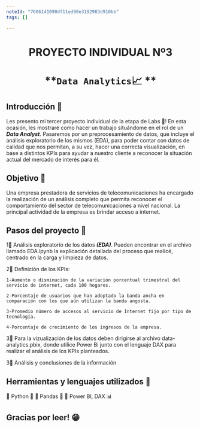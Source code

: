 ```yaml
---
noteId: "7606141090df11ed90e3192983d910bb"
tags: []

---
```




# <h1 align=center> **PROYECTO INDIVIDUAL Nº3** </h1>

# <h1 align=center>**`Data Analytics`:chart_with_upwards_trend: **</h1>

## **Introducción :paperclip:**

Les presento mi tercer proyecto individual de la etapa de Labs :microscope:!
En esta ocasión, les mostraré como hacer un trabajo situándome en el rol de un ***Data Analyst***. Pasaremos por un preprocesamiento de datos, que incluye el análisis exploratorio de los mismos (EDA), para poder contar con datos de calidad que nos permitan, a su vez, hacer una correcta visualización, en base a distintos KPIs para ayudar a nuestro cliente a reconocer la situación actual del mercado de interés para él.

## **Objetivo :paperclip:**

Una empresa prestadora de servicios de telecomunicaciones ha encargado la realización de un análisis completo que permita reconocer el comportamiento del sector de telecomunicaciones a nivel nacional. La principal actividad de la empresa es brindar acceso a internet.

  
## **Pasos del proyecto :paperclip:**

1:small_blue_diamond: Análisis exploratorio de los datos ***(EDA)***. Pueden encontrar en el archivo llamado EDA.ipynb 
la explicación detallada del proceso que realicé, centrado en la carga y limpieza de datos.

2:small_blue_diamond: Definición de los KPIs:

    1-Aumento o disminución de la variación porcentual trimestral del servicio de internet, cada 100 hogares.

    2-Porcentaje de usuarios que han adoptado la banda ancha en comparación con los que aún utilizan la banda angosta.

    3-Promedio número de accesos al servicio de Internet fijo por tipo de tecnología.

    4-Porcentaje de crecimiento de los ingresos de la empresa.

3:small_blue_diamond: Para la vizualización de los datos deben dirigirse al archivo data-analytics.pbix, donde utilice Power Bi junto con el lenguaje DAX para realizar el análisis de los KPIs planteados.

3:small_blue_diamond: Análisis y conclusiones de la información



## **Herramientas y lenguajes utilizados :paperclip:**

:small_blue_diamond: Python :snake:
:small_orange_diamond: Pandas :panda_face:
:small_orange_diamond: Power BI, DAX :bar_chart:


## **Gracias por leer! :grin:**
